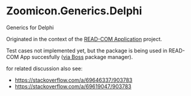 # Zoomicon.Generics.Delphi
Generics for Delphi

Originated in the context of the [READ-COM Application](https://github.com/Zoomicon/READCOM_App) project.

Test cases not implemented yet, but the package is being used in READ-COM App succesfully ([via Boss](https://github.com/Zoomicon/READCOM_App/wiki/Source-code#boss-packages) package manager).

for related discussion also see:
* https://stackoverflow.com/a/69646337/903783
* https://stackoverflow.com/a/69619047/903783
